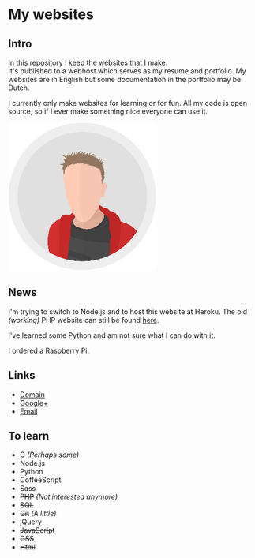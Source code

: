 # My websites

## Intro

In this repository I keep the websites that I make.  
It's published to a webhost which serves as my resume and portfolio.
My websites are in English but some documentation in the portfolio may be Dutch.

I currently only make websites for learning or for fun.
All my code is open source, so if I ever make something nice everyone can use it.

![My personal logo](public/assets/images/other/logo.png)

## News

I'm trying to switch to Node.js and to host this website at Heroku.
The old _(working)_ PHP website can still be found [here](www.lukaas33.esy.es).

I've learned some Python and am not sure what I can do with it.

I ordered a Raspberry Pi.

## Links

-   [Domain](https://www.lukaas33.com)
-   [Google+](https://plus.google.com/u/0/+LucasvanOsenbruggen)
-   [Email](mailto:lukaas9000@gmail.com)

## To learn

-   C _(Perhaps some)_
-   Node.js
-   Python
-   CoffeeScript
-   ~~Sass~~
-   ~~PHP~~ _(Not interested anymore)_
-   ~~SQL~~
-   ~~Git~~ _(A little)_
-   ~~jQuery~~
-   ~~JavaScript~~
-   ~~CSS~~
-   ~~Html~~
